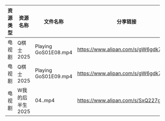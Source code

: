 | 资源类型 | 资源名称       | 文件名称                 | 分享链接                                 | 更新时间                |
| ---- | ---------- | -------------------- | ------------------------------------ | ------------------- |
| 电视剧  | Q棋士2025    | Playing GoS01E08.mp4 | https://www.alipan.com/s/gW6gdk7eMKN | 2025-03-31 00:06:39 |
| 电视剧  | Q棋士2025    | Playing GoS01E09.mp4 | https://www.alipan.com/s/gW6gdk7eMKN | 2025-03-31 00:06:38 |
| 电视剧  | W我的后半生2025 | 04..mp4              | https://www.alipan.com/s/SxQ227g7ak2 | 2025-03-31 00:07:11 |
